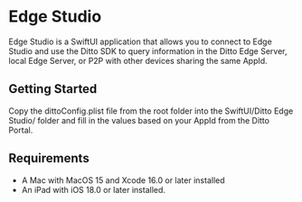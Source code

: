 # Edge Studio

Edge Studio is a SwiftUI application that allows you to connect to Edge Studio and use the Ditto SDK to query information in the Ditto Edge Server, local Edge Server, or P2P with other devices sharing the same AppId.

## Getting Started

Copy the dittoConfig.plist file from the root folder into the SwiftUI/Ditto Edge Studio/ folder and fill in the values based on your AppId from the Ditto Portal.

## Requirements

- A Mac with MacOS 15 and Xcode 16.0 or later installed  
- An iPad with iOS 18.0 or later installed.
